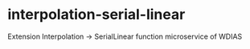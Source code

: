 # interpolation-serial-linear
Extension Interpolation -> SerialLinear function microservice of WDIAS
